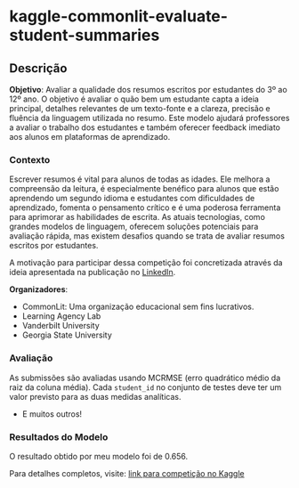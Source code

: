 # kaggle-commonlit-evaluate-student-summaries

## Descrição
**Objetivo**: Avaliar a qualidade dos resumos escritos por estudantes do 3º ao 12º ano. O objetivo é avaliar o quão bem um estudante capta a ideia principal, detalhes relevantes de um texto-fonte e a clareza, precisão e fluência da linguagem utilizada no resumo. Este modelo ajudará professores a avaliar o trabalho dos estudantes e também oferecer feedback imediato aos alunos em plataformas de aprendizado.

### Contexto
Escrever resumos é vital para alunos de todas as idades. Ele melhora a compreensão da leitura, é especialmente benéfico para alunos que estão aprendendo um segundo idioma e estudantes com dificuldades de aprendizado, fomenta o pensamento crítico e é uma poderosa ferramenta para aprimorar as habilidades de escrita. As atuais tecnologias, como grandes modelos de linguagem, oferecem soluções potenciais para avaliação rápida, mas existem desafios quando se trata de avaliar resumos escritos por estudantes.

A motivação para participar dessa competição foi concretizada através da ideia apresentada na publicação no [LinkedIn](https://www.linkedin.com/posts/eduardo-froelich-developer_reflex%C3%B5es-sobre-ia-e-nossa-carreira-h%C3%A1-algum-activity-7117203661021192192-8hja?utm_source=share&utm_medium=member_desktop).

**Organizadores**:
- CommonLit: Uma organização educacional sem fins lucrativos.
- Learning Agency Lab
- Vanderbilt University
- Georgia State University

### Avaliação
As submissões são avaliadas usando MCRMSE (erro quadrático médio da raiz da coluna média). 
Cada `student_id` no conjunto de testes deve ter um valor previsto para as duas medidas analíticas.
- E muitos outros!

### Resultados do Modelo
O resultado obtido por meu modelo foi de 0.656.

Para detalhes completos, visite: [link para competição no Kaggle](https://kaggle.com/competitions/commonlit-evaluate-student-summaries)